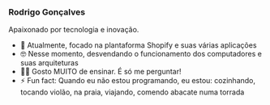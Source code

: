 ### Rodrigo Gonçalves 
Apaixonado por tecnologia e inovação.<br>



- 💪 Atualmente, focado na plantaforma Shopify e suas várias aplicações
- 🤓 Nesse momento, desvendando o funcionamento dos computadores e suas arquiteturas
- 👨‍🎓 Gosto MUITO de ensinar. É só me perguntar!
- ⚡ Fun fact: Quando eu não estou programando, eu estou: cozinhando, tocando violão, na praia, viajando, comendo abacate numa torrada
